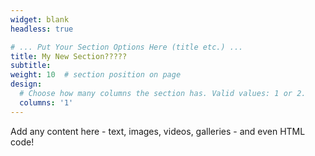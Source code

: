 ```yaml
---
widget: blank
headless: true

# ... Put Your Section Options Here (title etc.) ...
title: My New Section?????
subtitle:
weight: 10  # section position on page
design:
  # Choose how many columns the section has. Valid values: 1 or 2.
  columns: '1'
---
```


Add any content here - text, images, videos, galleries - and even HTML code!
